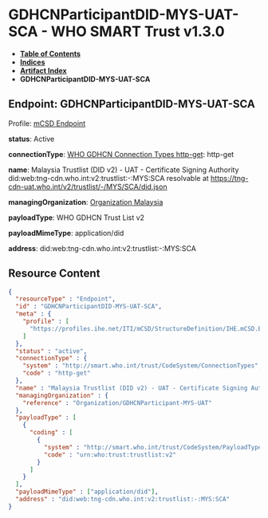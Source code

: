 # GDHCNParticipantDID-MYS-UAT-SCA - WHO SMART Trust v1.3.0

* [**Table of Contents**](toc.md)
* [**Indices**](indices.md)
* [**Artifact Index**](artifacts.md)
* **GDHCNParticipantDID-MYS-UAT-SCA**

## Endpoint: GDHCNParticipantDID-MYS-UAT-SCA

Profile: [mCSD Endpoint](https://profiles.ihe.net/ITI/mCSD/4.0.0/StructureDefinition-IHE.mCSD.Endpoint.html)

**status**: Active

**connectionType**: [WHO GDHCN Connection Types http-get](CodeSystem-ConnectionTypes.md#ConnectionTypes-http-get): http-get

**name**: Malaysia Trustlist (DID v2) - UAT - Certificate Signing Authority did:web:tng-cdn.who.int:v2:trustlist:-:MYS:SCA resolvable at https://tng-cdn-uat.who.int/v2/trustlist/-/MYS/SCA/did.json

**managingOrganization**: [Organization Malaysia](Organization-GDHCNParticipant-MYS-UAT.md)

**payloadType**: WHO GDHCN Trust List v2

**payloadMimeType**: application/did

**address**: did:web:tng-cdn.who.int:v2:trustlist:-:MYS:SCA



## Resource Content

```json
{
  "resourceType" : "Endpoint",
  "id" : "GDHCNParticipantDID-MYS-UAT-SCA",
  "meta" : {
    "profile" : [
      "https://profiles.ihe.net/ITI/mCSD/StructureDefinition/IHE.mCSD.Endpoint"
    ]
  },
  "status" : "active",
  "connectionType" : {
    "system" : "http://smart.who.int/trust/CodeSystem/ConnectionTypes",
    "code" : "http-get"
  },
  "name" : "Malaysia Trustlist (DID v2) - UAT - Certificate Signing Authority\ndid:web:tng-cdn.who.int:v2:trustlist:-:MYS:SCA\nresolvable at https://tng-cdn-uat.who.int/v2/trustlist/-/MYS/SCA/did.json",
  "managingOrganization" : {
    "reference" : "Organization/GDHCNParticipant-MYS-UAT"
  },
  "payloadType" : [
    {
      "coding" : [
        {
          "system" : "http://smart.who.int/trust/CodeSystem/PayloadTypes",
          "code" : "urn:who:trust:trustlist:v2"
        }
      ]
    }
  ],
  "payloadMimeType" : ["application/did"],
  "address" : "did:web:tng-cdn.who.int:v2:trustlist:-:MYS:SCA"
}

```
